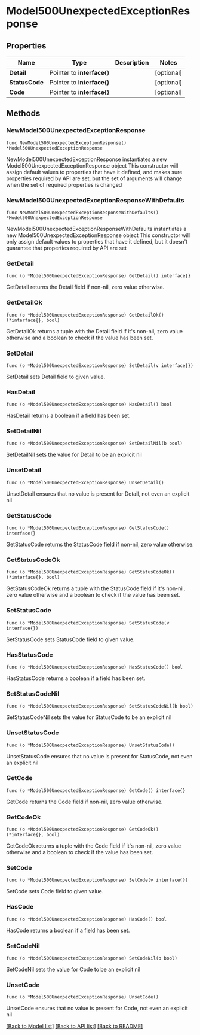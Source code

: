 # Model500UnexpectedExceptionResponse

## Properties

Name | Type | Description | Notes
------------ | ------------- | ------------- | -------------
**Detail** | Pointer to **interface{}** |  | [optional] 
**StatusCode** | Pointer to **interface{}** |  | [optional] 
**Code** | Pointer to **interface{}** |  | [optional] 

## Methods

### NewModel500UnexpectedExceptionResponse

`func NewModel500UnexpectedExceptionResponse() *Model500UnexpectedExceptionResponse`

NewModel500UnexpectedExceptionResponse instantiates a new Model500UnexpectedExceptionResponse object
This constructor will assign default values to properties that have it defined,
and makes sure properties required by API are set, but the set of arguments
will change when the set of required properties is changed

### NewModel500UnexpectedExceptionResponseWithDefaults

`func NewModel500UnexpectedExceptionResponseWithDefaults() *Model500UnexpectedExceptionResponse`

NewModel500UnexpectedExceptionResponseWithDefaults instantiates a new Model500UnexpectedExceptionResponse object
This constructor will only assign default values to properties that have it defined,
but it doesn't guarantee that properties required by API are set

### GetDetail

`func (o *Model500UnexpectedExceptionResponse) GetDetail() interface{}`

GetDetail returns the Detail field if non-nil, zero value otherwise.

### GetDetailOk

`func (o *Model500UnexpectedExceptionResponse) GetDetailOk() (*interface{}, bool)`

GetDetailOk returns a tuple with the Detail field if it's non-nil, zero value otherwise
and a boolean to check if the value has been set.

### SetDetail

`func (o *Model500UnexpectedExceptionResponse) SetDetail(v interface{})`

SetDetail sets Detail field to given value.

### HasDetail

`func (o *Model500UnexpectedExceptionResponse) HasDetail() bool`

HasDetail returns a boolean if a field has been set.

### SetDetailNil

`func (o *Model500UnexpectedExceptionResponse) SetDetailNil(b bool)`

 SetDetailNil sets the value for Detail to be an explicit nil

### UnsetDetail
`func (o *Model500UnexpectedExceptionResponse) UnsetDetail()`

UnsetDetail ensures that no value is present for Detail, not even an explicit nil
### GetStatusCode

`func (o *Model500UnexpectedExceptionResponse) GetStatusCode() interface{}`

GetStatusCode returns the StatusCode field if non-nil, zero value otherwise.

### GetStatusCodeOk

`func (o *Model500UnexpectedExceptionResponse) GetStatusCodeOk() (*interface{}, bool)`

GetStatusCodeOk returns a tuple with the StatusCode field if it's non-nil, zero value otherwise
and a boolean to check if the value has been set.

### SetStatusCode

`func (o *Model500UnexpectedExceptionResponse) SetStatusCode(v interface{})`

SetStatusCode sets StatusCode field to given value.

### HasStatusCode

`func (o *Model500UnexpectedExceptionResponse) HasStatusCode() bool`

HasStatusCode returns a boolean if a field has been set.

### SetStatusCodeNil

`func (o *Model500UnexpectedExceptionResponse) SetStatusCodeNil(b bool)`

 SetStatusCodeNil sets the value for StatusCode to be an explicit nil

### UnsetStatusCode
`func (o *Model500UnexpectedExceptionResponse) UnsetStatusCode()`

UnsetStatusCode ensures that no value is present for StatusCode, not even an explicit nil
### GetCode

`func (o *Model500UnexpectedExceptionResponse) GetCode() interface{}`

GetCode returns the Code field if non-nil, zero value otherwise.

### GetCodeOk

`func (o *Model500UnexpectedExceptionResponse) GetCodeOk() (*interface{}, bool)`

GetCodeOk returns a tuple with the Code field if it's non-nil, zero value otherwise
and a boolean to check if the value has been set.

### SetCode

`func (o *Model500UnexpectedExceptionResponse) SetCode(v interface{})`

SetCode sets Code field to given value.

### HasCode

`func (o *Model500UnexpectedExceptionResponse) HasCode() bool`

HasCode returns a boolean if a field has been set.

### SetCodeNil

`func (o *Model500UnexpectedExceptionResponse) SetCodeNil(b bool)`

 SetCodeNil sets the value for Code to be an explicit nil

### UnsetCode
`func (o *Model500UnexpectedExceptionResponse) UnsetCode()`

UnsetCode ensures that no value is present for Code, not even an explicit nil

[[Back to Model list]](../README.md#documentation-for-models) [[Back to API list]](../README.md#documentation-for-api-endpoints) [[Back to README]](../README.md)


